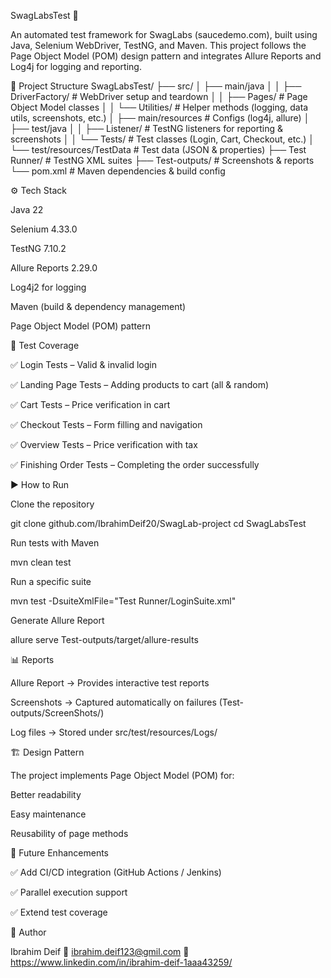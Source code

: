 SwagLabsTest 🚀

An automated test framework for SwagLabs (saucedemo.com), built using Java, Selenium WebDriver, TestNG, and Maven.
This project follows the Page Object Model (POM) design pattern and integrates Allure Reports and Log4j for logging and reporting.

📂 Project Structure
SwagLabsTest/
├── src/
│   ├── main/java
│   │   ├── DriverFactory/       # WebDriver setup and teardown
│   │   ├── Pages/              # Page Object Model classes
│   │   └── Utilities/          # Helper methods (logging, data utils, screenshots, etc.)
│   ├── main/resources          # Configs (log4j, allure)
│   ├── test/java
│   │   ├── Listener/           # TestNG listeners for reporting & screenshots
│   │   └── Tests/              # Test classes (Login, Cart, Checkout, etc.)
│   └── test/resources/TestData # Test data (JSON & properties)
├── Test Runner/                # TestNG XML suites
├── Test-outputs/               # Screenshots & reports
└── pom.xml                     # Maven dependencies & build config

⚙️ Tech Stack

Java 22

Selenium 4.33.0

TestNG 7.10.2

Allure Reports 2.29.0

Log4j2 for logging

Maven (build & dependency management)

Page Object Model (POM) pattern

🧪 Test Coverage

✅ Login Tests – Valid & invalid login

✅ Landing Page Tests – Adding products to cart (all & random)

✅ Cart Tests – Price verification in cart

✅ Checkout Tests – Form filling and navigation

✅ Overview Tests – Price verification with tax

✅ Finishing Order Tests – Completing the order successfully

▶️ How to Run

Clone the repository

git clone github.com/IbrahimDeif20/SwagLab-project
cd SwagLabsTest


Run tests with Maven

mvn clean test


Run a specific suite

mvn test -DsuiteXmlFile="Test Runner/LoginSuite.xml"


Generate Allure Report

allure serve Test-outputs/target/allure-results

📊 Reports

Allure Report → Provides interactive test reports

Screenshots → Captured automatically on failures (Test-outputs/ScreenShots/)

Log files → Stored under src/test/resources/Logs/

🏗️ Design Pattern

The project implements Page Object Model (POM) for:

Better readability

Easy maintenance

Reusability of page methods

📌 Future Enhancements

✅ Add CI/CD integration (GitHub Actions / Jenkins)

✅ Parallel execution support

✅ Extend test coverage

👤 Author

Ibrahim Deif
📧 ibrahim.deif123@gmil.com
💼 https://www.linkedin.com/in/ibrahim-deif-1aaa43259/
